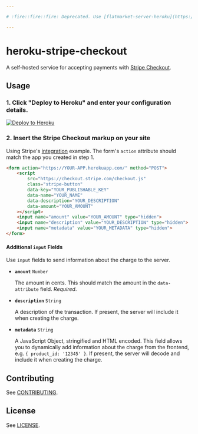 ```yaml
---

# :fire::fire::fire: Deprecated. Use [flatmarket-server-heroku](https://github.com/christophercliff/flatmarket-server-heroku) instead. :fire::fire::fire:

---
```


# heroku-stripe-checkout

A self-hosted service for accepting payments with [Stripe Checkout](https://stripe.com/docs/checkout).

## Usage

### 1. Click "Deploy to Heroku" and enter your configuration details.

[![Deploy to Heroku](https://www.herokucdn.com/deploy/button.svg)](https://heroku.com/deploy?template=https://github.com/christophercliff/heroku-stripe-checkout)

### 2. Insert the Stripe Checkout markup on your site

Using Stripe's [integration](https://stripe.com/docs/checkout#integration-simple) example. The form's `action` attribute should match the app you created in step 1.

```html
<form action="https://YOUR-APP.herokuapp.com/" method="POST">
    <script
        src="https://checkout.stripe.com/checkout.js"
        class="stripe-button"
        data-key="YOUR_PUBLISHABLE_KEY"
        data-name="YOUR_NAME"
        data-description="YOUR_DESCRIPTION"
        data-amount="YOUR_AMOUNT"
    ></script>
    <input name="amount" value="YOUR_AMOUNT" type="hidden">
    <input name="description" value="YOUR_DESCRIPTION" type="hidden">
    <input name="metadata" value="YOUR_METADATA" type="hidden">
</form>
```

#### Additional `input` Fields

Use `input` fields to send information about the charge to the server.

- **`amount`** `Number`

    The amount in cents. This should match the amount in the `data-attribute` field. *Required*.

- **`description`** `String`

    A description of the transaction. If present, the server will include it when creating the charge.

- **`metadata`** `String`

    A JavaScript Object, stringified and HTML encoded. This field allows you to dynamically add information about the charge from the frontend, e.g. `{ product_id: '12345' }`. If present, the server will decode and include it when creating the charge.

## Contributing

See [CONTRIBUTING](https://github.com/christophercliff/heroku-stripe-checkout/blob/master/CONTRIBUTING.md).

## License

See [LICENSE](https://github.com/christophercliff/heroku-stripe-checkout/blob/master/LICENSE.md).
